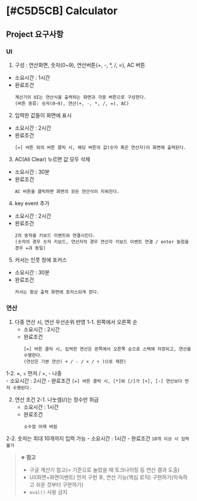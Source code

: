 # [#C5D5CB] Calculator

## Project 요구사항

### UI
1. 구성 : 연산화면, 숫자(0~9), 연산버튼(+, -, *, /, =), AC 버튼
  - 소요시간 : 1시간
  - 완료조건 
    ```
    계산기의 UI는 연산식을 출력하는 화면과 각종 버튼으로 구성한다.
    (버튼 종류: 숫자(0~9), 연산(+, -, *, /, =), AC)
    ```

2. 입력한 값들이 화면에 표시
  - 소요시간 : 2시간
  - 완료조건
    ```
    [=] 버튼 외의 버튼 클릭 시, 해당 버튼의 값(숫자 혹은 연산자)이 화면에 출력된다.
    ```

3. AC(All Clear) 누르면 값 모두 삭제
  - 소요시간 : 30분
  - 완료조건
    ```
    AC 버튼을 클릭하면 화면의 모든 연산식이 지워진다.
    ```
4. key event 추가
  - 소요시간 : 2시간
  - 완료조건
    ```
    2의 동작을 키보드 이벤트와 연결시킨다.
    (숫자의 경우 숫자 키보드, 연산자의 경우 연산자 키보드 이벤트 연결 / enter 눌렀을 경우 =과 동일)
    ```
  
5. 커서는 인풋 창에 포커스
  - 소요시간 : 30분
  - 완료조건
    ```
    커서는 항상 출력 화면에 포커스되게 한다.
    ```

### 연산
1. 다중 연산 시, 연산 우선순위 반영
  1-1. 왼쪽에서 오른쪽 순
    - 소요시간 : 2시간
    - 완료조건
      ```
      [=] 버튼 클릭 시, 입력한 연산은 왼쪽에서 오른쪽 순으로 스택에 저장되고, 연산을 수행한다.
      (연산은 기본 연산( + / - / × / ÷ )으로 제한)
      ```
  1-2. ×, ÷  먼저 / +, -  나중  
    - 소요시간 : 2시간
    - 완료조건
      ```
      [=] 버튼 클릭 시, [*]와 [/]가 [+], [-] 연산보다 먼저 수행된다.
      ```

2. 연산 조건
  2-1. 나눗셈(/)는 정수만 취급
    - 소요시간 : 1시간
    - 완료조건 
      ```
      소수점 아래 버림  
      ```
  2-2. 숫자는 최대 10개까지 입력 가능
    - 소요시간 : 1시간
    - 완료조건
      ```
      10개 이상 시 입력 불가
      ```



> **※ 참고**
> - 구글 계산기 참고(= 기준으로 눌렀을 때 토크나이징 등 연산 결과 도출)
> - UI(화면+화면이벤트) 먼저 구현 후, 연산 기능(핵심 로직) 구현하기(익숙하고 쉬운 것부터 구현하기) 
> - `eval()` 사용 금지

